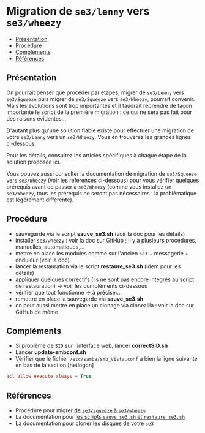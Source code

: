 # Migration de `se3/lenny` vers `se3/wheezy`

* [Présentation](#présentation)
* [Procédure](#procédure)
* [Compléments](#compléments)
* [Références](#références)


## Présentation

On pourrait penser que procéder par étapes, migrer de `se3/Lenny` vers `se3/Squeeze` puis  migrer de `se3/Squeeze` vers `se3/Wheezy`, pourrait convenir. Mais les évolutions sont trop importantes et il faudrait reprendre de façon importante le script de la première migration : ce qui ne sera pas fait pour des raisons évidentes…

D'autant plus qu'une solution fiable existe pour effectuer une migration de votre `se3/Lenny` vers un `se3/Wheezy`. Vous en trouverez les grandes lignes ci-dessous.

Pour les détails, consultez les articles spécifiques à chaque étape de la solution proposée ici.

Vous pouvez aussi consulter la documentation de migration de `se3/Squeeze` vers `se3/Wheezy` (voir les références ci-dessous) pour vous vérifier quelques prérequis avant de passer à `se3/Wheezy` (comme vous installez un `se3/Wheezy`, tous les prérequis ne seront pas nécessaires : la problématique est légérement différente).


## Procédure

* sauvegarde via le script **sauve_se3.sh** (voir la doc pour les détails)
* installer `se3/wheezy` : voir la doc sur GitHub ; il y a plusieurs procédures, manuelles, automatiques,…
* mettre en place les modules comme sur l'ancien `se3` + messagerie + onduleur (voir la doc)
* lancer la restauration via le script **restaure_se3.sh** (idem pour les détails)
* appliquer quelques correctifs (ils ne sont pas encore intégrés au script de restauration) → voir les compléments ci-dessous
* vérifier que tout fonctionne → à préciser…
* remettre en place la sauvegarde via **sauve_se3.sh**
* on peut aussi mettre en place un clonage via clonezilla : voir la doc sur GitHub de même


## Compléments

- Si problème de `SID` sur l’interface web, lancer **correctSID.sh**
- Lancer **update-smbconf.sh**
- Vérifier que le fichier `/etc/samba/smb_Vista.conf` a bien la ligne suivante en bas de la section [netlogon]
```ini
acl allow execute always = True
```


## Références

* Procédure pour migrer [de `se3/squeeze` à `se3/wheezy`](../se3-migration/SqueezeToWheezy.md#migration-de-se3-squeeze-vers-se3-wheezy)
* La documentation pour [les scripts `sauve_se3.sh` et `restaure_se3.sh`](../se3-sauvegarde/sauverestaure.md#sauvegarder-et-restaurer-un-serveur-se3)
* La documentation pour [cloner les disques](../se3-sauvegarde/clonerse3.md#cloner-un-se3) de votre `se3`

